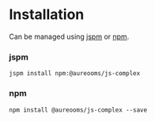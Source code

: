 # Installation

Can be managed using
[jspm](http://jspm.io)
or [npm](https://github.com/npm/npm).

### jspm
```terminal
jspm install npm:@aureooms/js-complex
```

### npm
```terminal
npm install @aureooms/js-complex --save
```
